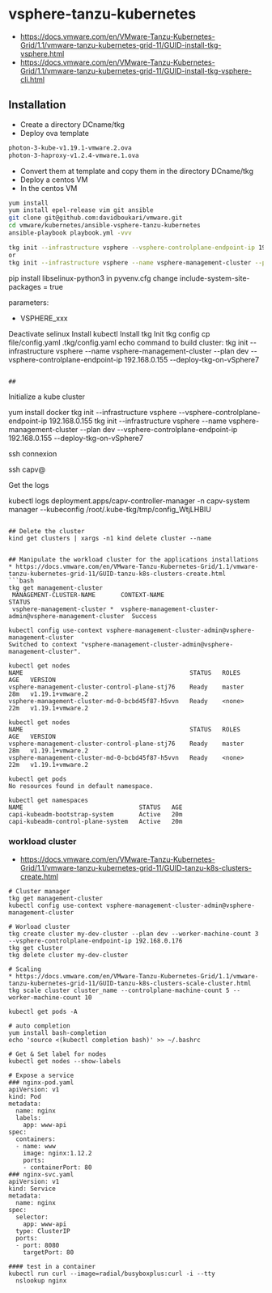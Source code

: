 # vsphere-tanzu-kubernetes

* https://docs.vmware.com/en/VMware-Tanzu-Kubernetes-Grid/1.1/vmware-tanzu-kubernetes-grid-11/GUID-install-tkg-vsphere.html
* https://docs.vmware.com/en/VMware-Tanzu-Kubernetes-Grid/1.1/vmware-tanzu-kubernetes-grid-11/GUID-install-tkg-vsphere-cli.html

## Installation 
* Create a directory DCname/tkg
* Deploy ova template
```bash
photon-3-kube-v1.19.1-vmware.2.ova
photon-3-haproxy-v1.2.4-vmware.1.ova
```
* Convert them at template and copy them in the directory DCname/tkg
* Deploy a centos VM
* In the centos VM

```bash
yum install 
yum install epel-release vim git ansible
git clone git@github.com:davidboukari/vmware.git
cd vmware/kubernetes/ansible-vsphere-tanzu-kubernetes
ansible-playbook playbook.yml -vvv

tkg init --infrastructure vsphere --vsphere-controlplane-endpoint-ip 192.168.0.155
or
tkg init --infrastructure vsphere --name vsphere-management-cluster --plan dev --vsphere-controlplane-endpoint-ip 192.168.0.155 --deploy-tkg-on-vSphere7
```
pip install libselinux-python3
in pyvenv.cfg change  include-system-site-packages = true


parameters: 
- VSPHERE_xxx

Deactivate selinux
Install kubectl
Install tkg
Init tkg config
cp file/config.yaml .tkg/config.yaml
echo command to build cluster: tkg init --infrastructure vsphere --name vsphere-management-cluster --plan dev --vsphere-controlplane-endpoint-ip 192.168.0.155 --deploy-tkg-on-vSphere7
```

## 
```
Initialize a kube cluster

yum install docker
tkg init --infrastructure vsphere --vsphere-controlplane-endpoint-ip 192.168.0.155
tkg init --infrastructure vsphere --name vsphere-management-cluster --plan dev --vsphere-controlplane-endpoint-ip 192.168.0.155 --deploy-tkg-on-vSphere7

ssh connexion

ssh capv@<ip>

Get the logs

kubectl logs deployment.apps/capv-controller-manager -n capv-system manager --kubeconfig  /root/.kube-tkg/tmp/config_WtjLHBIU
```

## Delete the cluster
kind get clusters | xargs -n1 kind delete cluster --name


## Manipulate the workload cluster for the applications installations
* https://docs.vmware.com/en/VMware-Tanzu-Kubernetes-Grid/1.1/vmware-tanzu-kubernetes-grid-11/GUID-tanzu-k8s-clusters-create.html
```bash
tkg get management-cluster
 MANAGEMENT-CLUSTER-NAME       CONTEXT-NAME                                                 STATUS
 vsphere-management-cluster *  vsphere-management-cluster-admin@vsphere-management-cluster  Success

kubectl config use-context vsphere-management-cluster-admin@vsphere-management-cluster
Switched to context "vsphere-management-cluster-admin@vsphere-management-cluster".

kubectl get nodes
NAME                                              STATUS   ROLES    AGE   VERSION
vsphere-management-cluster-control-plane-stj76    Ready    master   28m   v1.19.1+vmware.2
vsphere-management-cluster-md-0-bcbd45f87-h5vvn   Ready    <none>   22m   v1.19.1+vmware.2

kubectl get nodes
NAME                                              STATUS   ROLES    AGE   VERSION
vsphere-management-cluster-control-plane-stj76    Ready    master   28m   v1.19.1+vmware.2
vsphere-management-cluster-md-0-bcbd45f87-h5vvn   Ready    <none>   22m   v1.19.1+vmware.2

kubectl get pods
No resources found in default namespace.

kubectl get namespaces
NAME                                STATUS   AGE
capi-kubeadm-bootstrap-system       Active   20m
capi-kubeadm-control-plane-system   Active   20m
```

### workload cluster
* https://docs.vmware.com/en/VMware-Tanzu-Kubernetes-Grid/1.1/vmware-tanzu-kubernetes-grid-11/GUID-tanzu-k8s-clusters-create.html
```
# Cluster manager
tkg get management-cluster
kubectl config use-context vsphere-management-cluster-admin@vsphere-management-cluster

# Worload cluster
tkg create cluster my-dev-cluster --plan dev --worker-machine-count 3 --vsphere-controlplane-endpoint-ip 192.168.0.176 
tkg get cluster
tkg delete cluster my-dev-cluster

# Scaling
* https://docs.vmware.com/en/VMware-Tanzu-Kubernetes-Grid/1.1/vmware-tanzu-kubernetes-grid-11/GUID-tanzu-k8s-clusters-scale-cluster.html
tkg scale cluster cluster_name --controlplane-machine-count 5 --worker-machine-count 10

kubectl get pods -A

# auto completion
yum install bash-completion
echo 'source <(kubectl completion bash)' >> ~/.bashrc 

# Get & Set label for nodes
kubectl get nodes --show-labels

# Expose a service
### nginx-pod.yaml
apiVersion: v1
kind: Pod
metadata:
  name: nginx
  labels:
    app: www-api
spec:
  containers:
  - name: www
    image: nginx:1.12.2
    ports:
    - containerPort: 80
### nginx-svc.yaml
apiVersion: v1
kind: Service
metadata:
  name: nginx
spec:
  selector:
    app: www-api
  type: ClusterIP
  ports:
  - port: 8080
    targetPort: 80

#### test in a container
kubectl run curl --image=radial/busyboxplus:curl -i --tty
  nslookup nginx

```

